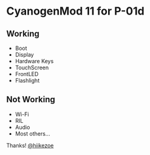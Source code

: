 # CyanogenMod 11 for P-01d
## Working
*  Boot
*  Display
*  Hardware Keys
*  TouchScreen
*  FrontLED
*  Flashlight
## Not Working
*  Wi-Fi
*  RIL
*  Audio
*  Most others...

 Thanks! [@hiikezoe](https://github.com/hiikezoe)
